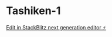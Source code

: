 # Tashiken-1

[Edit in StackBlitz next generation editor ⚡️](https://stackblitz.com/~/github.com/sypricemax/Tashiken-1)